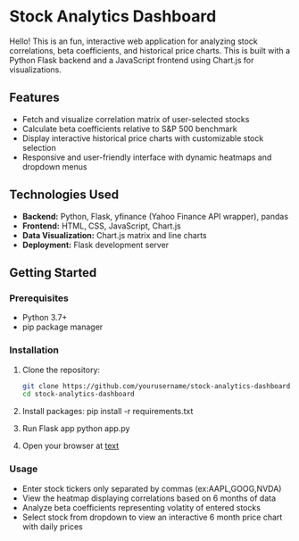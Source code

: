 # Stock Analytics Dashboard

Hello! This is an fun, interactive web application for analyzing stock correlations, beta coefficients, and historical price charts. This is built with a Python Flask backend and a JavaScript frontend using Chart.js for visualizations.

## Features

- Fetch and visualize correlation matrix of user-selected stocks
- Calculate beta coefficients relative to S&P 500 benchmark
- Display interactive historical price charts with customizable stock selection
- Responsive and user-friendly interface with dynamic heatmaps and dropdown menus

## Technologies Used

- **Backend:** Python, Flask, yfinance (Yahoo Finance API wrapper), pandas
- **Frontend:** HTML, CSS, JavaScript, Chart.js
- **Data Visualization:** Chart.js matrix and line charts
- **Deployment:** Flask development server

## Getting Started

### Prerequisites

- Python 3.7+
- pip package manager

### Installation

1. Clone the repository:
   ```bash
   git clone https://github.com/yourusername/stock-analytics-dashboard.git
   cd stock-analytics-dashboard

2. Install packages:
    pip install -r requirements.txt

3. Run Flask app
    python app.py

4. Open your browser at [text](http://127.0.0.1:5000)

### Usage
- Enter stock tickers only separated by commas (ex:AAPL,GOOG,NVDA)
- View the heatmap displaying correlations based on 6 months of data
- Analyze beta coefficients representing volatity of entered stocks
- Select stock from dropdown to view an interactive 6 month price chart with daily prices
